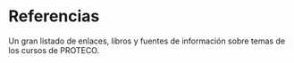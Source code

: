 # Referencias
Un gran listado de enlaces, libros y fuentes de información sobre temas de los cursos de PROTECO.
